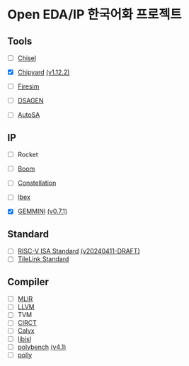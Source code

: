 # Open EDA/IP 한국어화 프로젝트

## Tools
- [ ] [Chisel](https://www.chisel-lang.org/docs) 
- [x] [Chipyard](https://chipyard.readthedocs.io/en/latest/index.html) [\(v1.12.2\)](https://github.com/ParkDongho/chipyard/blob/docs-kr-1.12.2/docs/index.rst)
- [ ] [Firesim](https://docs.fires.im/en/latest/)
- [ ] [DSAGEN](https://dsa-framework.readthedocs.io/en/latest/)
- [ ] [AutoSA](https://autosa.readthedocs.io/en/latest/)


## IP
- [ ] Rocket
- [ ] [Boom](https://docs.boom-core.org/en/latest/)
- [ ] [Constellation](https://constellation.readthedocs.io/en/latest/)
- [ ] [Ibex](https://ibex-core.readthedocs.io/en/latest/)
- [x] [GEMMINI](https://github.com/ucb-bar/gemmini/blob/master/README.md) [\(v0.7.1\)](https://github.com/ParkDongho/gemmini/tree/docs-kr-0.7.1)


## Standard
- [ ] [RISC-V ISA Standard](https://github.com/riscv/riscv-isa-manual) [\(v20240411-DRAFT\)](https://github.com/ParkDongho/riscv-isa-manual/tree/docs-kr-v20240411-DRAFT)
- [ ] [TileLink Standard](https://www.sifive.com/document-file/tilelink-spec-1.9.3)

## Compiler
- [ ] [MLIR](https://mlir.llvm.org/)
- [ ] [LLVM](https://llvm.org/docs/)
- [ ] TVM
- [ ] [CIRCT]()
- [ ] [Calyx](https://calyxir.org/)
- [ ] [libisl](https://libisl.sourceforge.io/user.html)
- [ ] [polybench]() [\(v4.1\)](https://github.com/ParkDongho/polybench/tree/master/polybench-doc)
- [ ] [polly]()
